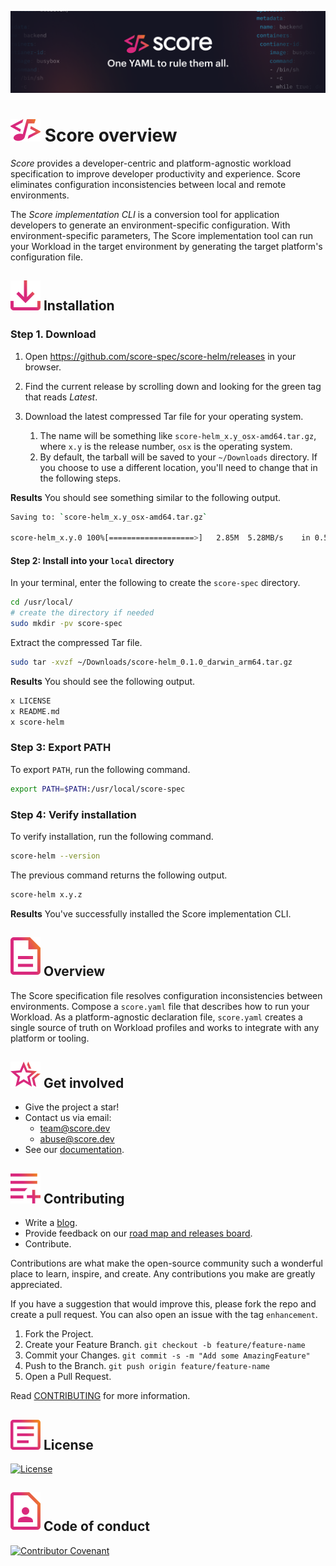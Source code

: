 ![Score banner](docs/images/banner.png)

# ![Score](docs/images/logo.svg) Score overview

_Score_ provides a developer-centric and platform-agnostic workload specification to improve developer productivity and experience. Score eliminates configuration inconsistencies between local and remote environments.

The _Score implementation CLI_ is a conversion tool for application developers to generate an environment-specific configuration. With environment-specific parameters, The Score implementation tool can run your Workload in the target environment by generating the target platform's configuration file.

## ![Installation](docs/images/install.svg) Installation

### Step 1. Download

1. Open <https://github.com/score-spec/score-helm/releases> in your browser.

2. Find the current release by scrolling down and looking for the green tag that reads _Latest_.

3. Download the latest compressed Tar file for your operating system.
   1. The name will be something like `score-helm_x.y_osx-amd64.tar.gz`, where `x.y` is the release number, `osx` is the operating system.
   2. By default, the tarball will be saved to your `~/Downloads` directory. If you choose to use a different location, you'll need to change that in the following steps.

**Results** You should see something similar to the following output.

```bash
Saving to: `score-helm_x.y_osx-amd64.tar.gz`

score-helm_x.y.0 100%[===================>]   2.85M  5.28MB/s    in 0.5s
```

#### Step 2: Install into your `local` directory

In your terminal, enter the following to create the `score-spec` directory.

```bash
cd /usr/local/
# create the directory if needed
sudo mkdir -pv score-spec
```

Extract the compressed Tar file.

```bash
sudo tar -xvzf ~/Downloads/score-helm_0.1.0_darwin_arm64.tar.gz
```

**Results** You should see the following output.

```bash
x LICENSE
x README.md
x score-helm
```

### Step 3: Export PATH

To export `PATH`, run the following command.

```bash
export PATH=$PATH:/usr/local/score-spec
```

### Step 4: Verify installation

To verify installation, run the following command.

```bash
score-helm --version
```

The previous command returns the following output.

```bash
score-helm x.y.z
```

**Results** You've successfully installed the Score implementation CLI.

## ![Overview](docs/images/overview.svg) Overview

The Score specification file resolves configuration inconsistencies between environments. Compose a `score.yaml` file that describes how to run your Workload. As a platform-agnostic declaration file, `score.yaml` creates a single source of truth on Workload profiles and works to integrate with any platform or tooling.

## ![Get involved](docs/images/get-involved.svg) Get involved

- Give the project a star!
- Contact us via email:
  - team@score.dev
  - abuse@score.dev
- See our [documentation](https://docs.score.dev).

## ![Contributing](docs/images/contributing.svg) Contributing

- Write a [blog](https://score.dev/blog).
- Provide feedback on our [road map and releases board](https://github.com/orgs/score-spec/projects).
- Contribute.

Contributions are what make the open-source community such a wonderful place to learn, inspire, and create. Any contributions you make are greatly appreciated.

If you have a suggestion that would improve this, please fork the repo and create a pull request. You can also open an issue with the tag `enhancement`.

1. Fork the Project.
2. Create your Feature Branch. `git checkout -b feature/feature-name`
3. Commit your Changes. `git commit -s -m "Add some AmazingFeature"`
4. Push to the Branch. `git push origin feature/feature-name`
5. Open a Pull Request.

Read [CONTRIBUTING](CONTRIBUTING.md) for more information.

## ![License](docs/images/license.svg) License

[![License](https://img.shields.io/badge/License-Apache_2.0-blue.svg)](https://opensource.org/licenses/Apache-2.0)

## ![Code of conduct](docs/images/code-of-conduct.svg) Code of conduct

[![Contributor Covenant](https://img.shields.io/badge/Contributor%20Covenant-2.1-4baaaa.svg)](code_of_conduct.md)
